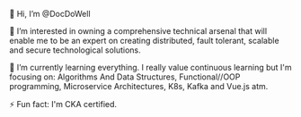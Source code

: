 👋 Hi, I’m @DocDoWell

👀 I’m interested in owning a comprehensive technical arsenal that will enable me to be an expert on creating distributed, fault tolerant, scalable and secure technological solutions.

🌱 I’m currently learning everything. I really value continuous learning but I'm focusing on: Algorithms And Data Structures, Functional//OOP programming, Microservice Architectures, K8s, Kafka and Vue.js atm.
  
  ⚡ Fun fact: I'm CKA certified. 

<!---
DocDoWell/DocDoWell is a ✨ special ✨ repository because its `README.md` (this file) appears on your GitHub profile.
You can click the Preview link to take a look at your changes.
--->
